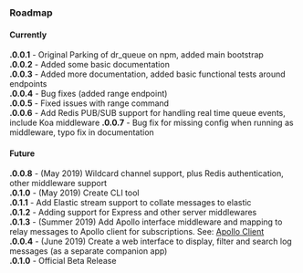 ### Roadmap

#### Currently

<b>.0.0.1</b> - Original Parking of dr_queue on npm, added main bootstrap  
<b>.0.0.2</b> - Added some basic documentation  
<b>.0.0.3</b> - Added more documentation, added basic functional tests around endpoints  
<b>.0.0.4</b> - Bug fixes (added range endpoint)  
<b>.0.0.5</b> - Fixed issues with range command  
<b>.0.0.6</b> - Add Redis PUB/SUB support for handling real time queue events, include Koa middleware
<b>.0.0.7</b> - Bug fix for missing config when running as middleware, typo fix in documentation

#### Future

<b>.0.0.8</b> - (May 2019) Wildcard channel support, plus Redis authentication, other middleware support  
<b>.0.1.0</b> - (May 2019) Create CLI tool  
<b>.0.1.1</b> - Add Elastic stream support to collate messages to elastic  
<b>.0.1.2</b> - Adding support for Express and other server middlewares  
<b>.0.1.3</b> - (Summer 2019) Add Apollo interface middleware and mapping to relay messages to Apollo client for subscriptions. See: [Apollo Client](https://github.com/apollographql/apollo-client)  
<b>.0.0.4</b> - (June 2019) Create a web interface to display, filter and search log messages (as a separate companion app)  
<b>.0.1.0</b> - Official Beta Release  
